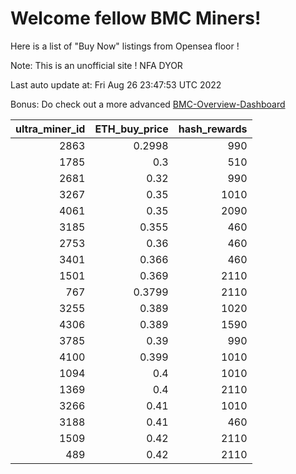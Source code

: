 # Welcome fellow BMC Miners!
Here is a list of "Buy Now" listings from Opensea floor !

Note: This is an unofficial site ! NFA DYOR

Last auto update at: Fri Aug 26 23:47:53 UTC 2022

Bonus: Do check out a more advanced [BMC-Overview-Dashboard](https://dune.com/defifunk/BMC-Overview-Dashboard)


|   ultra_miner_id |   ETH_buy_price |   hash_rewards |
|-----------------:|----------------:|---------------:|
|             2863 |          0.2998 |            990 |
|             1785 |          0.3    |            510 |
|             2681 |          0.32   |            990 |
|             3267 |          0.35   |           1010 |
|             4061 |          0.35   |           2090 |
|             3185 |          0.355  |            460 |
|             2753 |          0.36   |            460 |
|             3401 |          0.366  |            460 |
|             1501 |          0.369  |           2110 |
|              767 |          0.3799 |           2110 |
|             3255 |          0.389  |           1020 |
|             4306 |          0.389  |           1590 |
|             3785 |          0.39   |            990 |
|             4100 |          0.399  |           1010 |
|             1094 |          0.4    |           1010 |
|             1369 |          0.4    |           2110 |
|             3266 |          0.41   |           1010 |
|             3188 |          0.41   |            460 |
|             1509 |          0.42   |           2110 |
|              489 |          0.42   |           2110 |